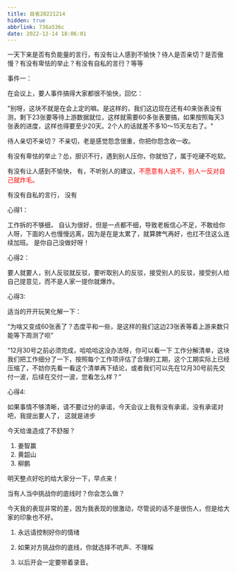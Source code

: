 ```yaml
---
title: 自省20221214
hidden: true
abbrlink: 736a536c
date: 2022-12-14 18:06:01
---
```


一天下来是否有负能量的言行，有没有让人感到不愉快？待人是否亲切？是否傲慢？有没有卑怯的举止？有没有自私的言行？等等

事件一：

在会议上，要人事件搞得大家都很不愉快，回忆：

"别呀，这块不就是在会上定的嘛。是这样的，我们这边现在还有40来张表没有测，剩下23张要等待上游数据就位，这样就需要60多张表要搞，如果按照每天3张表的进度，这样也得要至少20天。2个人的话就差不多10～15天左右了。"



待人亲切不亲切？ 不亲切，老是感觉怨念很重，你把你怨念收一收。

有没有卑怯的举止？怂，胆识不行，遇到别人压你，你就怕了，属于吃硬不吃软。

有没有让人感到不愉快， 有，不听别人的建议，<font color="red">不愿意有人说不，别人一反对自己就炸毛。</font>

有没有自私的言行，  没有



心得1：

工作拆的不够细， 自认为很好，但是一点都不细，导致老板信心不足，不敢给你人呀，下面的人也慢慢远离，因为是在是太累了，就算脾气再好，也扛不住这么连续加班。 是你自己没做好呀！

心得2：

要人就要人，别人反驳就反驳，要听取别人的反驳，接受别人的反驳，接受别人给自己提意见，而不是人家一提你就爆炸。

心得3:

适当的开开玩笑化解一下：

“为啥又变成60张表了？态度平和一些，是这样的我们这边23张表等着上游来数只能等下周测了呗”

“12月30号之前必须完成，哈哈哈这没办法呀，你可以看一下 工作分解清单，这块我们把工作细分了一下，按照每个工作项评估了合理的工期，这个工期实际上已经压缩了，不妨你先看一看这个清单再下结论，或者我们可以先在12月30号前先交付一波，后续在交付一波，您看怎么样？”

心得4:

如果事情不够清晰，请不要过分的承诺，今天会议上我有没有承诺，没有承诺对吧，我提出要人了， 这就是进步



今天给谁造成了不舒服？

1. 姜智赢
2. 黄韶山
3. 柳鹏



明天整点好吃的给大家分一下，早点来！



当有人当中挑战你的底线时？你会怎么做？

今天我的表现非常的差，因为我表现的很激动，尽管说的话不是很伤人，但是给大家的印象也不好。

1. 永远请控制好你的情绪

2. 如果对方挑战你的底线，你就选择不吭声、不理睬

3. 以后开会一定要带着录音。

















